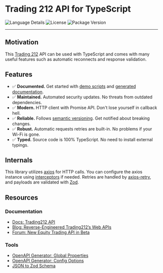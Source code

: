 # Trading 212 API for TypeScript

![Language Details](https://img.shields.io/github/languages/top/bennycode/trading212-api) ![License](https://img.shields.io/npm/l/trading212-api.svg) ![Package Version](https://img.shields.io/npm/v/trading212-api.svg)

---

## Motivation

This [Trading 212](https://www.trading212.com/) API can be used with TypeScript and comes with many useful features such as automatic reconnects and response validation.

## Features

- ✅ **Documented.** Get started with [demo scripts][1] and [generated documentation][2].
- ✅ **Maintained.** Automated security updates. No threats from outdated dependencies.
- ✅ **Modern.** HTTP client with Promise API. Don't lose yourself in callback hell.
- ✅ **Reliable.** Follows [semantic versioning][3]. Get notified about breaking changes.
- ✅ **Robust.** Automatic requests retries are built-in. No problems if your Wi-Fi is gone.
- ✅ **Typed.** Source code is 100% TypeScript. No need to install external typings.

## Internals

This library utilizes [axios](https://github.com/axios/axios) for HTTP calls. You can configure the axios instance using [interceptors](https://axios-http.com/docs/interceptors) if needed. Retries are handled by [axios-retry](https://github.com/softonic/axios-retry), and payloads are validated with [Zod](https://github.com/colinhacks/zod).

## Resources

### Documentation

- [Docs: Trading212 API](https://t212public-api-docs.redoc.ly/)
- [Blog: Reverse-Engineered Trading212’s Web APIs](https://haksoat.com/reverse-engineering-trading212/)
- [Forum: New Equity Trading API in Beta](https://community.trading212.com/t/61788)

### Tools

- [OpenAPI Generator: Global Properties](https://openapi-generator.tech/docs/globals/)
- [OpenAPI Generator: Config Options](https://openapi-generator.tech/docs/generators/typescript-fetch/#config-options)
- [JSON to Zod Schema](https://transform.tools/json-to-zod)

[1]: https://github.com/bennycode/trading212-api/tree/main/src/demo
[2]: https://github.com/bennycode/trading212-api/tree/main/docs
[3]: https://docs.npmjs.com/about-semantic-versioning
